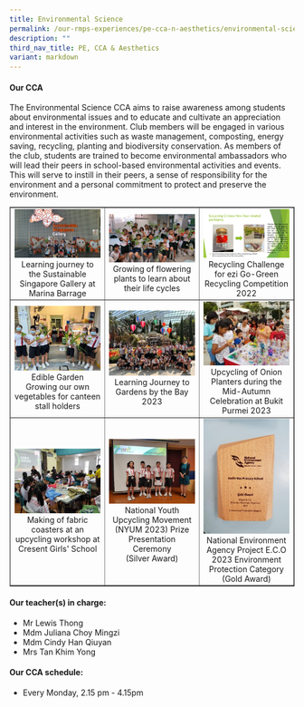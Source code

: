 ```yaml
---
title: Environmental Science
permalink: /our-rmps-experiences/pe-cca-n-aesthetics/environmental-science/
description: ""
third_nav_title: PE, CCA & Aesthetics
variant: markdown
---
```

<h4><strong>Our CCA</strong></h4>
<p>The Environmental Science CCA aims to raise awareness among students about environmental issues and to educate and cultivate an appreciation and interest in the environment. Club members will be engaged in various environmental activities such as waste management, composting, energy saving, recycling, planting and biodiversity conservation. As members of the club, students are trained to become environmental ambassadors who will lead their peers in school-based environmental activities and events. This will serve to instill in their peers, a sense of responsibility for the environment and a personal commitment to protect and preserve the environment.</p>
<table style="border-collapse: collapse; width: 100%;" border="1">
<tbody>
<tr>
<td style="width: 33.3333%; text-align: center;"><img src="/images/es1.jpg">Learning journey to the Sustainable Singapore Gallery at Marina Barrage</td>
<td style="width: 33.3333%; text-align: center;"><img src="/images/es2.jpg">Growing of flowering plants to learn about their life cycles</td>
<td style="width: 33.3333%; text-align: center;"><img src="/images/es6.jpg">Recycling Challenge for ezi Go-Green Recycling Competition 2022</td>
</tr>
<tr>
<td style="width: 33.3333%; text-align: center;"><img src="/images/CCA/Environmental%20Science/es4.jpg">Edible Garden<br> Growing our own vegetables for canteen stall holders</td>
<td style="width: 33.3333%; text-align: center;"><img src="/images/CCA/Environmental%20Science/es5.jpg">Learning Journey to Gardens by the Bay 2023</td>
<td style="width: 33.3333%; text-align: center;"><img src="/images/CCA/Environmental%20Science/es6.jpg">Upcycling of Onion Planters during the Mid-Autumn Celebration at Bukit Purmei 2023</td>
</tr>
<tr>
<td style="width: 33.3333%; text-align: center;"><img src="/images/CCA/Environmental%20Science/es7.jpg">Making of fabric coasters at an upcycling workshop at Cresent Girls' School</td>
<td style="width: 33.3333%; text-align: center;"><img src="/images/CCA/Environmental%20Science/es8.jpg">National Youth Upcycling Movement (NYUM 2023) Prize Presentation Ceremony <br>(Silver Award)</td>
<td style="width: 33.3333%; text-align: center;"><img src="/images/CCA/Environmental%20Science/es9.jpg">National Environment Agency Project E.C.O 2023 Environment Protection Category <br>(Gold Award)</td>
</tr>
</tbody>
</table>
<h4><strong>Our teacher(s) in charge:</strong></h4>
<ul>
<li>Mr Lewis Thong</li>
<li>Mdm Juliana Choy Mingzi</li>
<li>Mdm Cindy Han Qiuyan</li>
	<li>Mrs Tan Khim Yong</li>
</ul>
<h4><strong>Our CCA schedule:</strong></h4>
<ul>
<li>Every Monday, 2.15 pm - 4.15pm&nbsp;</li>
</ul>